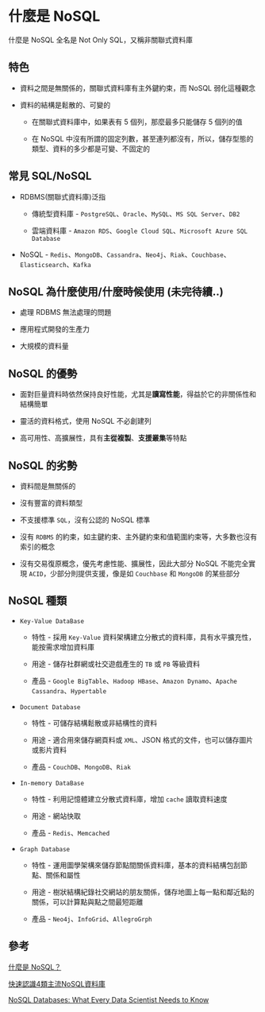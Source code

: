 # 什麼是 NoSQL

什麼是 NoSQL 全名是 Not Only SQL，又稱非關聯式資料庫

## 特色

* 資料之間是無關係的，關聯式資料庫有主外鍵約束，而 NoSQL 弱化這種觀念

* 資料的結構是鬆散的、可變的

  * 在關聯式資料庫中，如果表有 5 個列，那麼最多只能儲存 5 個列的值

   * 在 NoSQL 中沒有所謂的固定列數，甚至連列都沒有，所以，儲存型態的類型、資料的多少都是可變、不固定的

## 常見 SQL/NoSQL

* RDBMS(關聯式資料庫)泛指
 
  * 傳統型資料庫 - `PostgreSQL`、`Oracle`、`MySQL`、`MS SQL Server`、`DB2`
 
  * 雲端資料庫 - `Amazon RDS`、`Google Cloud SQL`、`Microsoft Azure SQL Database` 

* NoSQL - `Redis`、`MongoDB`、`Cassandra`、`Neo4j`、`Riak`、`Couchbase`、`Elasticsearch`、`Kafka`

## NoSQL 為什麼使用/什麼時候使用 (未完待續..)

* 處理 RDBMS 無法處理的問題

* 應用程式開發的生產力

* 大規模的資料量
 
## NoSQL 的優勢

* 面對巨量資料時依然保持良好性能，尤其是**讀寫性能**，得益於它的非關係性和結構簡單

* 靈活的資料格式，使用 NoSQL 不必創建列

* 高可用性、高擴展性，具有**主從複製**、**支援叢集**等特點

## NoSQL 的劣勢

* 資料間是無關係的

* 沒有豐富的資料類型 

* 不支援標準 `SQL`，沒有公認的 NoSQL 標準

* 沒有 `RDBMS` 的約束，如主鍵約束、主外鍵約束和值範圍約束等，大多數也沒有索引的概念

* 沒有交易復原概念，優先考慮性能、擴展性，因此大部分 NoSQL 不能完全實現 `ACID`，少部分則提供支援，像是如 `Couchbase` 和 `MongoDB` 的某些部分

##  NoSQL 種類

* `Key-Value DataBase`

  * 特性 - 採用 `Key-Value` 資料架構建立分散式的資料庫，具有水平擴充性，能按需求增加資料庫

  * 用途 - 儲存社群網或社交遊戲產生的 `TB` 或 `PB` 等級資料

  * 產品 -  `Google BigTable`、`Hadoop HBase`、`Amazon Dynamo`、`Apache Cassandra`、`Hypertable`

* `Document Database`

  * 特性 - 可儲存結構鬆散或非結構性的資料

  * 用途 - 適合用來儲存網頁料或 `XML`、JSON 格式的文件，也可以儲存圖片或影片資料

  * 產品 -  `CouchDB`、`MongoDB`、`Riak`

* `In-memory DataBase`

  * 特性 - 利用記憶體建立分散式資料庫，增加 `cache` 讀取資料速度

  * 用途 - 網站快取

  * 產品 - `Redis`、`Memcached`

* `Graph Database`

  * 特性 - 運用圖學架構來儲存節點間關係資料庫，基本的資料結構包刮節點、關係和屬性

  * 用途 - 樹狀結構紀錄社交網站的朋友關係，儲存地圖上每一點和鄰近點的關係，可以計算點與點之間最短距離

  * 產品 - `Neo4j`、`InfoGrid`、`AllegroGrph`

## 參考

[什麼是 NoSQL？](https://aws.amazon.com/tw/nosql/)

[快速認識4類主流NoSQL資料庫](https://www.ithome.com.tw/news/92507)

[NoSQL Databases: What Every Data Scientist Needs to Know](https://www.datacamp.com/blog/nosql-databases-what-every-data-scientist-needs-to-know)
